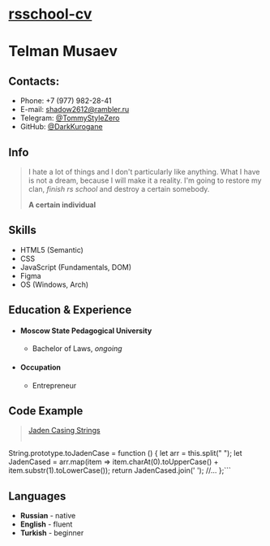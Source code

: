 # [rsschool-cv](https://GITHUB-USERNAME.github.io/rsschool-cv/cv)

# Telman Musaev

## Contacts:
- Phone: +7 (977) 982-28-41
- E-mail: shadow2612@rambler.ru
- Telegram: [@TommyStyleZero](https://t.me/TommyStyleZero)
- GitHub: [@DarkKurogane](https://github.com/DarkKurogane)

## Info 
> I hate a lot of things and I don't particularly like anything. What I have is not a dream, because I will make it a reality. I'm going to restore my clan, *finish rs school* and destroy a certain somebody. 
>
> **A certain individual**

## Skills
* HTML5 (Semantic)
* CSS
* JavaScript (Fundamentals, DOM)
* Figma
* OS (Windows, Arch)

## Education & Experience

* #### Moscow State Pedagogical University
	* Bachelor of Laws, *ongoing*
* #### Occupation
	* Entrepreneur

## Code Example
> [Jaden Casing Strings](https://www.codewars.com/kata/5390bac347d09b7da40006f6)
> ```
String.prototype.toJadenCase = function () {
  let arr = this.split(" ");
  let JadenCased = arr.map(item => item.charAt(0).toUpperCase() + item.substr(1).toLowerCase());
  return JadenCased.join(' ');
  //...
};```

## Languages
* **Russian** - native
* **English** - fluent
* **Turkish** - beginner